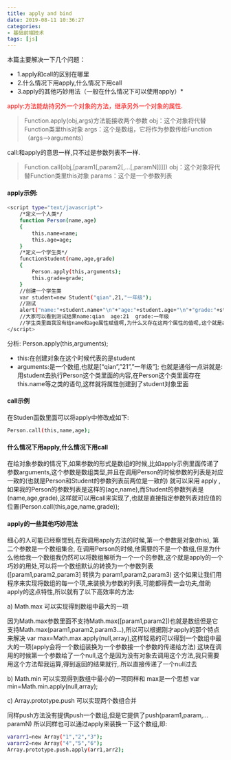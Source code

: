 ```yaml
---
title: apply and bind
date: 2019-08-11 10:36:27
categories: 
- 基础前端技术
tags: [js]
---
```

本篇主要解决一下几个问题：
* 1.apply和call的区别在哪里
* 2.什么情况下用apply,什么情况下用call
* 3.apply的其他巧妙用法（一般在什么情况下可以使用apply）*

<font color="red"> apply:方法能劫持另外一个对象的方法，继承另外一个对象的属性.</font>
>Function.apply(obj,args)方法能接收两个参数
>obj：这个对象将代替Function类里this对象
>args：这个是数组，它将作为参数传给Function（args-->arguments）

call:和apply的意思一样,只不过是参数列表不一样.

>Function.call(obj,[param1[,param2[,…[,paramN]]]])
>obj：这个对象将代替Function类里this对象
>params：这个是一个参数列表

#### apply示例:
```bash
<script type="text/javascript">
    /*定义一个人类*/
    function Person(name,age)
    {
        this.name=name;
        this.age=age;
    }
    /*定义一个学生类*/
    functionStudent(name,age,grade)
    {
        Person.apply(this,arguments);
        this.grade=grade;
    }
    //创建一个学生类
    var student=new Student("qian",21,"一年级");
    //测试
    alert("name:"+student.name+"\n"+"age:"+student.age+"\n"+"grade:"+student.grade);
    //大家可以看到测试结果name:qian  age:21  grade:一年级
    //学生类里面我没有给name和age属性赋值啊,为什么又存在这两个属性的值呢,这个就是apply的神奇之处.
</script>
```
分析: Person.apply(this,arguments);

* this:在创建对象在这个时候代表的是student
* arguments:是一个数组,也就是[“qian”,”21”,”一年级”];
也就是通俗一点讲就是:用student去执行Person这个类里面的内容,在Person这个类里面存在this.name等之类的语句,这样就将属性创建到了student对象里面

#### call示例

在Studen函数里面可以将apply中修改成如下:
```bash
Person.call(this,name,age);
```
#### 什么情况下用apply,什么情况下用call
在给对象参数的情况下,如果参数的形式是数组的时候,比如apply示例里面传递了参数arguments,这个参数是数组类型,并且在调用Person的时候参数的列表是对应一致的(也就是Person和Student的参数列表前两位是一致的) 就可以采用 apply , 如果我的Person的参数列表是这样的(age,name),而Student的参数列表是(name,age,grade),这样就可以用call来实现了,也就是直接指定参数列表对应值的位置(Person.call(this,age,name,grade));
#### apply的一些其他巧妙用法
细心的人可能已经察觉到,在我调用apply方法的时候,第一个参数是对象(this), 第二个参数是一个数组集合, 在调用Person的时候,他需要的不是一个数组,但是为什么他给我一个数组我仍然可以将数组解析为一个一个的参数,这个就是apply的一个巧妙的用处,可以将一个数组默认的转换为一个参数列表([param1,param2,param3] 转换为 param1,param2,param3) 这个如果让我们用程序来实现将数组的每一个项,来装换为参数的列表,可能都得费一会功夫,借助apply的这点特性,所以就有了以下高效率的方法:

a) Math.max 可以实现得到数组中最大的一项

因为Math.max参数里面不支持Math.max([param1,param2])也就是数组但是它支持Math.max(param1,param2,param3…),所以可以根据刚才apply的那个特点来解决 var max=Math.max.apply(null,array),这样轻易的可以得到一个数组中最大的一项(apply会将一个数组装换为一个参数接一个参数的传递给方法)
这块在调用的时候第一个参数给了一个null,这个是因为没有对象去调用这个方法,我只需要用这个方法帮我运算,得到返回的结果就行,.所以直接传递了一个null过去

b) Math.min  可以实现得到数组中最小的一项同样和 max是一个思想 var min=Math.min.apply(null,array);

c) Array.prototype.push 可以实现两个数组合并

同样push方法没有提供push一个数组,但是它提供了push(param1,param,…paramN) 所以同样也可以通过apply来装换一下这个数组,即:
```bash
vararr1=new Array("1","2","3");
vararr2=new Array("4","5","6");
Array.prototype.push.apply(arr1,arr2);
```


